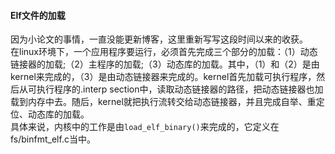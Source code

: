 #### Elf文件的加载
因为小论文的事情，一直没能更新博客，这里重新写写这段时间以来的收获。  
在linux环境下，一个应用程序要运行，必须首先完成三个部分的加载：（1）动态链接器的加载;（2）主程序的加载;（3）动态库的加载。其中，（1）和（2）是由kernel来完成的，（3）是由动态链接器来完成的。kernel首先加载可执行程序，然后从可执行程序的.interp section中，读取动态链接器的路径，把动态链接器也加载到内存中去。随后，kernel就把执行流转交给动态链接器，并且完成自举、重定位、动态库的加载。  
具体来说，内核中的工作是由`load_elf_binary()`来完成的，它定义在fs/binfmt_elf.c当中。
